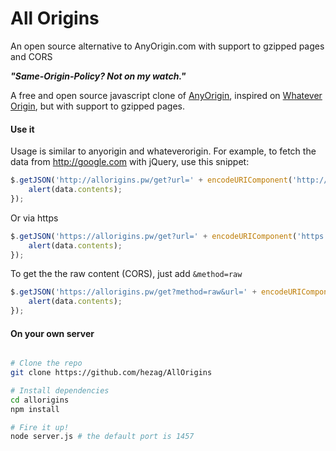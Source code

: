 All Origins
=======

An open source alternative to AnyOrigin.com with support to gzipped pages and CORS

***"Same-Origin-Policy? Not on my watch."***

A free and open source javascript clone of [AnyOrigin](http://anyorigin.com/), inspired on [Whatever Origin](http://WhateverOrigin.org), but with support to gzipped pages.

#### Use it

Usage is similar to anyorigin and whateverorigin. For example, to fetch the data from http://google.com with jQuery, use this snippet:

```js
$.getJSON('http://allorigins.pw/get?url=' + encodeURIComponent('http://google.com') + '&callback=?', function(data){
    alert(data.contents);
});
```

Or via https

```js
$.getJSON('https://allorigins.pw/get?url=' + encodeURIComponent('https://google.com') + '&callback=?', function(data){
    alert(data.contents);
});
```

To get the the raw content (CORS), just add ```&method=raw```

```js
$.getJSON('https://allorigins.pw/get?method=raw&url=' + encodeURIComponent('https://google.com') + '&callback=?', function(data){
    alert(data.contents);
});
```

#### On your own server
```sh

# Clone the repo
git clone https://github.com/hezag/AllOrigins

# Install dependencies
cd allorigins
npm install

# Fire it up!
node server.js # the default port is 1457
```

